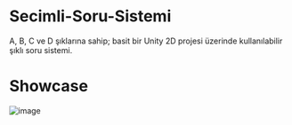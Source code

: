 # Secimli-Soru-Sistemi
A, B, C ve D şıklarına sahip; basit bir Unity 2D projesi üzerinde kullanılabilir şıklı soru sistemi.
# Showcase
![image](https://github.com/thatsquecy/Secimli-Soru-Sistemi/assets/48627621/8f8e5db4-cb1b-4dd0-99c1-d4974914afad)
